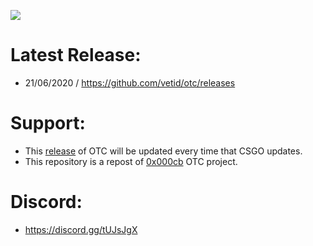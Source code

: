 ![](https://img.shields.io/badge/CSGO-WINDOWS-green)

# Latest Release:
* 21/06/2020 / https://github.com/vetid/otc/releases

# Support:
* This [release](https://github.com/vetid/otc/releases "Release") of OTC will be updated every time that CSGO updates.
* This repository is a repost of [0x000cb](https://github.com/0x000cb "0x000cb") OTC project.

# Discord:
* https://discord.gg/tUJsJgX


